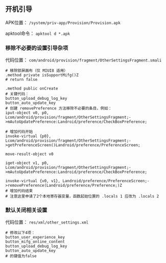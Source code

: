 ## 开机引导
APK位置： `/system/priv-app/Provision/Provision.apk`

apktool命令： `apktool d *.apk`

### 移除不必要的设置引导杂项
代码位置： `com/android/provision/fragment/OtherSettingsFragment.smali`
```
# 移除锁屏画布（仅 MIUI8 适用）
.method private isSupportMifg()Z
# return false

.method public onCreate
# 关键代码：
button_upload_debug_log_key
button_auto_update_key
# 创建 removePreference 方法移除不必要的条目，例如：
iput-object v0, p0, Lcom/android/provision/fragment/OtherSettingsFragment;->mAutoUpdatePreference:Landroid/preference/CheckBoxPreference;

# 增加代码开始
invoke-virtual {p0}, Lcom/android/provision/fragment/OtherSettingsFragment;->getPreferenceScreen()Landroid/preference/PreferenceScreen;

move-result-object v0

iget-object v1, p0, Lcom/android/provision/fragment/OtherSettingsFragment;->mAutoUpdatePreference:Landroid/preference/CheckBoxPreference;

invoke-virtual {v0, v1}, Landroid/preference/PreferenceScreen;->removePreference(Landroid/preference/Preference;)Z
# 增加代码结束
# 注意这里申请了2个本地寄存器变量，函数起始位置的 .locals 1 应改为 .locals 2
```

### 默认关闭相关设置
代码位置： `res/xml/other_settings.xml`
```
# 修改以下4项：
button_user_experience_key
button_mifg_online_content
button_upload_debug_log_key
button_auto_update_key
# 的键值为false
```
